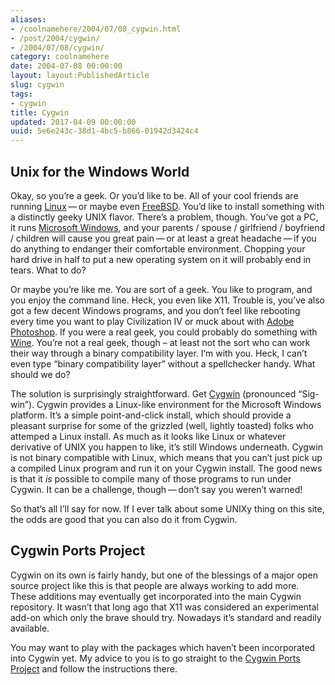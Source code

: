 ```yaml
---
aliases:
- /coolnamehere/2004/07/08_cygwin.html
- /post/2004/cygwin/
- /2004/07/08/cygwin/
category: coolnamehere
date: 2004-07-08 00:00:00
layout: layout:PublishedArticle
slug: cygwin
tags:
- cygwin
title: Cygwin
updated: 2017-04-09 00:00:00
uuid: 5e6e243c-38d1-4bc5-b866-01942d3424c4
---
```


Unix for the Windows World
--------------------------

Okay, so you’re a geek. Or you’d like to be. All of your cool friends
are running [Linux](http://www.linux.org/) — or maybe even
[FreeBSD](http://www.freebsd.org/). You’d like to install something with
a distinctly geeky UNIX flavor. There’s a problem, though. You’ve got a
PC, it runs [Microsoft
Windows](https://www.microsoft.com/en-us/windows), and your parents /
spouse / girlfriend / boyfriend / children will cause you great
pain — or at least a great headache — if you do anything to endanger
their comfortable environment. Chopping your hard drive in half to put a
new operating system on it will probably end in tears. What to do?

Or maybe you’re like me. You are sort of a geek. You like to program,
and you enjoy the command line. Heck, you even like X11. Trouble is,
you’ve also got a few decent Windows programs, and you don’t feel like
rebooting every time you want to play Civilization IV or muck about with
[Adobe Photoshop](http://www.adobe.com/products/photoshop/main.html). If
you were a real geek, you could probably do something with
[Wine](http://winehq.com/). You’re not a real geek, though – at least
not the sort who can work their way through a binary compatibility
layer. I’m with you. Heck, I can’t even type “binary compatibility
layer” without a spellchecker handy. What should we do?

The solution is surprisingly straightforward. Get
[Cygwin](http://www.cygwin.com/) (pronounced “Sig-win”). Cygwin provides
a Linux-like environment for the Microsoft Windows platform. It’s a
simple point-and-click install, which should provide a pleasant surprise
for some of the grizzled (well, lightly toasted) folks who attemped a
Linux install. As much as it looks like Linux or whatever derivative of
UNIX you happen to like, it’s still Windows underneath. Cygwin is not
binary compatible with Linux, which means that you can’t just pick up a
compiled Linux program and run it on your Cygwin install. The good news
is that it *is* possible to compile many of those programs to run under
Cygwin. It can be a challenge, though — don’t say you weren’t warned!

So that’s all I’ll say for now. If I ever talk about some UNIXy thing on
this site, the odds are good that you can also do it from Cygwin.

Cygwin Ports Project
--------------------

Cygwin on its own is fairly handy, but one of the blessings of a major
open source project like this is that people are always working to add
more. These additions may eventually get incorporated into the main
Cygwin repository. It wasn’t that long ago that X11 was considered an
experimental add-on which only the brave should try. Nowadays it’s
standard and readily available.

You may want to play with the packages which haven’t been incorporated
into Cygwin yet. My advice to you is to go straight to the [Cygwin Ports
Project](http://cygwinports.org/) and follow the instructions there.